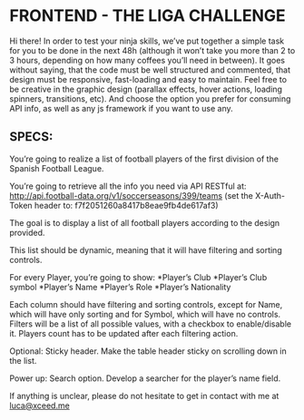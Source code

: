# FRONTEND - THE LIGA CHALLENGE

Hi there! In order to test your ninja skills, we’ve put together a simple task for you to be done in the next 48h (although it won’t take you more than 2 to 3 hours, depending on how many coffees you’ll need in between).
It goes without saying, that the code must be well structured and commented, that design must be responsive, fast-loading and easy to maintain.
Feel free to be creative in the graphic design (parallax effects, hover actions, loading spinners, transitions, etc). And choose the option you prefer for consuming API info, as well as any js framework if you want to use any.

## SPECS:

You’re going to realize a list of football players of the first division of the Spanish Football League.

You’re going to retrieve all the info you need via API RESTful at:
http://api.football-data.org/v1/soccerseasons/399/teams
(set the X-Auth-Token header to: f7f2051260a8417b8eae9fb4de617af3)

The goal is to display a list of all football players according to the design provided.

This list should be dynamic, meaning that it will have filtering and sorting controls.

For every Player, you’re going to show:
*Player’s Club
*Player’s Club symbol
*Player’s Name
*Player’s Role
*Player’s Nationality

Each column should have filtering and sorting controls, except for Name, which will have only sorting and for Symbol, which will have no controls. Filters will be a list of all possible values, with a checkbox to enable/disable it. Players count has to be updated after each filtering action.

Optional: Sticky header. Make the table header sticky on scrolling down in the list.

Power up: Search option. Develop a searcher for the player’s name field.

If anything is unclear, please do not hesitate to get in contact with me at
luca@xceed.me